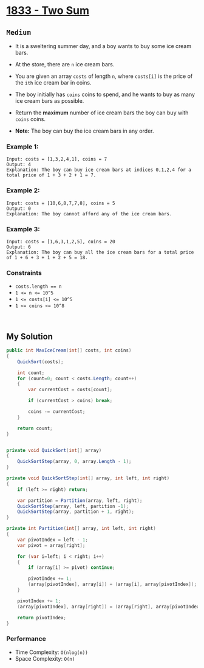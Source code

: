 [leet]: https://leetcode.com/problems/maximum-ice-cream-bars/

# [1833 - Two Sum][leet]

## ```Medium```

- It is a sweltering summer day, and a boy wants to buy some ice cream bars.

- At the store, there are ```n``` ice cream bars.

- You are given an array ```costs``` of length ```n```, where ```costs[i]``` is the price of the ```ith``` ice cream bar in coins.

- The boy initially has ```coins``` coins to spend, and he wants to buy as many ice cream bars as possible.

- Return the **maximum** number of ice cream bars the boy can buy with ```coins``` coins.

- **Note:** The boy can buy the ice cream bars in any order.

### Example 1:

```
Input: costs = [1,3,2,4,1], coins = 7
Output: 4
Explanation: The boy can buy ice cream bars at indices 0,1,2,4 for a total price of 1 + 3 + 2 + 1 = 7.
```

### Example 2:

```
Input: costs = [10,6,8,7,7,8], coins = 5
Output: 0
Explanation: The boy cannot afford any of the ice cream bars.
```

### Example 3:
```
Input: costs = [1,6,3,1,2,5], coins = 20
Output: 6
Explanation: The boy can buy all the ice cream bars for a total price of 1 + 6 + 3 + 1 + 2 + 5 = 18.
```

### Constraints
- ```costs.length == n```
- ```1 <= n <= 10^5```
- ```1 <= costs[i] <= 10^5```
- ```1 <= coins <= 10^8```

<br>

## My Solution

```cs
public int MaxIceCream(int[] costs, int coins) 
{
    QuickSort(costs);

    int count;
    for (count=0; count < costs.Length; count++)
    {
        var currentCost = costs[count];

        if (currentCost > coins) break;

        coins -= currentCost;
    }

    return count;
}


private void QuickSort(int[] array)
{
    QuickSortStep(array, 0, array.Length - 1);
}

private void QuickSortStep(int[] array, int left, int right)
{
    if (left >= right) return;

    var partition = Partition(array, left, right);
    QuickSortStep(array, left, partition -1);
    QuickSortStep(array, partition + 1, right);
}

private int Partition(int[] array, int left, int right)
{
    var pivotIndex = left - 1;
    var pivot = array[right];

    for (var i=left; i < right; i++)
    {
        if (array[i] >= pivot) continue;

        pivotIndex += 1;
        (array[pivotIndex], array[i]) = (array[i], array[pivotIndex]);
    }

    pivotIndex += 1;
    (array[pivotIndex], array[right]) = (array[right], array[pivotIndex]);

    return pivotIndex;
}
```

### Performance

- Time Complexity: ```O(nlog(n))```
- Space Complexity: ```O(n)```
